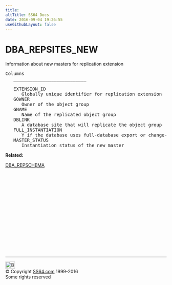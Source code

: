 ```yaml
---
title:
altTitle: SS64 Docs
date: 2016-09-04 19:26:55
useGithubLayout: false
---
```

<!-- #BeginLibraryItem "/Library/head_orad.lbi" --><!-- #EndLibraryItem --><h1>DBA_REPSITES_NEW </h1><p> Information about new masters for replication extension </p> 
 
<pre>Columns
   ___________________________
 
   EXTENSION_ID
      Globally unique identifier for replication extension
   GOWNER
      Owner of the object group
   GNAME
      Name of the replicated object group
   DBLINK
      A database site that will replicate the object group
   FULL_INSTANTIATION
      Y if the database uses full-database export or change-based recovery 
   MASTER_STATUS
      Instantiation status of the new master</pre>
<p><b>Related:</b></p>
<p><a href="DBA_REPSCHEMA.html">DBA_REPSCHEMA</a></p><!-- #BeginLibraryItem "/Library/foot_orad.lbi" --><p>
<!-- oracle-footer -->
<ins class="adsbygoogle" style="display:inline-block;width:300px;height:250px" data-ad-client="ca-pub-6140977852749469" data-ad-slot="4275490898"></ins>
<script>
(adsbygoogle = window.adsbygoogle || []).push({});
</script></p>
<hr>
<div id="bl" class="footer"><a href="DBA_REPSITES_NEW.html#"><img src="../images/top.png" width="30" height="22" alt="Back to the Top"></a></div>
<div id="br" class="footer, tagline">© Copyright <a href="../index.html">SS64.com</a> 1999-2016<br>
Some rights reserved</div>
<!-- #EndLibraryItem -->

